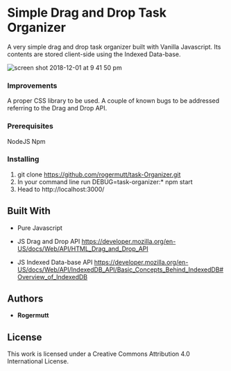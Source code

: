 # Simple Drag and Drop Task Organizer
A very simple drag and drop task organizer built with Vanilla Javascript. Its contents are stored client-side using the Indexed Data-base. 

![screen shot 2018-12-01 at 9 41 50 pm](https://user-images.githubusercontent.com/23165579/49327188-087a0b80-f5b2-11e8-80ed-267fb75470a2.png)

### Improvements
A proper CSS library to be used.
A couple of known bugs to be addressed referring to the Drag and Drop API.

### Prerequisites

NodeJS
Npm

### Installing

1. git clone https://github.com/rogermutt/task-Organizer.git
2. In your command line run DEBUG=task-organizer:* npm start
3. Head to http://localhost:3000/

## Built With
* Pure Javascript 

*  JS Drag and Drop API
https://developer.mozilla.org/en-US/docs/Web/API/HTML_Drag_and_Drop_API
*  JS Indexed Data-base API 
https://developer.mozilla.org/en-US/docs/Web/API/IndexedDB_API/Basic_Concepts_Behind_IndexedDB#Overview_of_IndexedDB

## Authors
* **Rogermutt**

## License
This work is licensed under a Creative Commons Attribution 4.0 International License.
